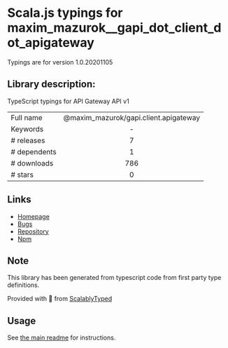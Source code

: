 
# Scala.js typings for maxim_mazurok__gapi_dot_client_dot_apigateway

Typings are for version 1.0.20201105

## Library description:
TypeScript typings for API Gateway API v1

|                    |                 |
| ------------------ | :-------------: |
| Full name          | @maxim_mazurok/gapi.client.apigateway |
| Keywords           | - |
| # releases         | 7 |
| # dependents       | 1 |
| # downloads        | 786 |
| # stars            | 0 |

## Links
- [Homepage](https://github.com/Maxim-Mazurok/google-api-typings-generator#readme)
- [Bugs](https://github.com/Maxim-Mazurok/google-api-typings-generator/issues)
- [Repository](https://github.com/Maxim-Mazurok/google-api-typings-generator)
- [Npm](https://www.npmjs.com/package/%40maxim_mazurok%2Fgapi.client.apigateway)
    


## Note
This library has been generated from typescript code from first party type definitions.

Provided with :purple_heart: from [ScalablyTyped](https://github.com/oyvindberg/ScalablyTyped)

## Usage
See [the main readme](../../readme.md) for instructions.


